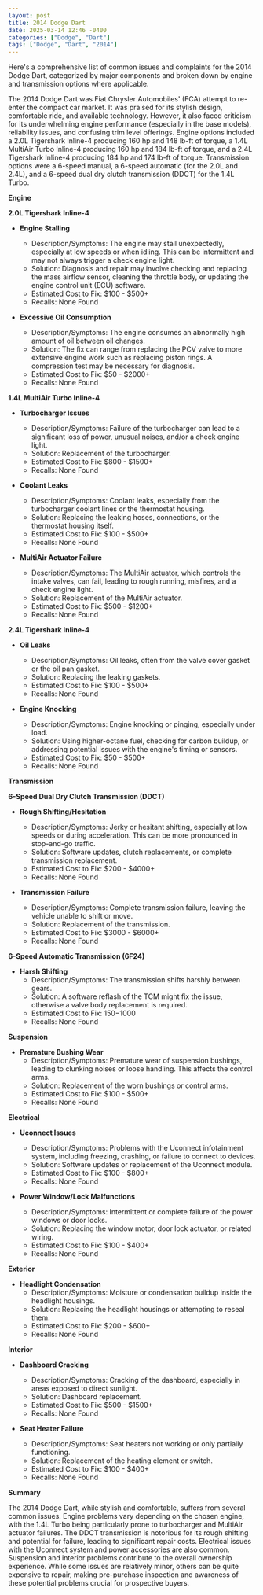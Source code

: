 ```yaml
---
layout: post
title: 2014 Dodge Dart
date: 2025-03-14 12:46 -0400
categories: ["Dodge", "Dart"]
tags: ["Dodge", "Dart", "2014"]
---
```

Here's a comprehensive list of common issues and complaints for the 2014 Dodge Dart, categorized by major components and broken down by engine and transmission options where applicable.

The 2014 Dodge Dart was Fiat Chrysler Automobiles' (FCA) attempt to re-enter the compact car market. It was praised for its stylish design, comfortable ride, and available technology. However, it also faced criticism for its underwhelming engine performance (especially in the base models), reliability issues, and confusing trim level offerings. Engine options included a 2.0L Tigershark Inline-4 producing 160 hp and 148 lb-ft of torque, a 1.4L MultiAir Turbo Inline-4 producing 160 hp and 184 lb-ft of torque, and a 2.4L Tigershark Inline-4 producing 184 hp and 174 lb-ft of torque. Transmission options were a 6-speed manual, a 6-speed automatic (for the 2.0L and 2.4L), and a 6-speed dual dry clutch transmission (DDCT) for the 1.4L Turbo.

**Engine**

**2.0L Tigershark Inline-4**

*   **Engine Stalling**
    *   Description/Symptoms: The engine may stall unexpectedly, especially at low speeds or when idling. This can be intermittent and may not always trigger a check engine light.
    *   Solution: Diagnosis and repair may involve checking and replacing the mass airflow sensor, cleaning the throttle body, or updating the engine control unit (ECU) software.
    *   Estimated Cost to Fix: $100 - $500+
    *   Recalls: None Found

*   **Excessive Oil Consumption**
    *   Description/Symptoms: The engine consumes an abnormally high amount of oil between oil changes.
    *   Solution: The fix can range from replacing the PCV valve to more extensive engine work such as replacing piston rings. A compression test may be necessary for diagnosis.
    *   Estimated Cost to Fix: $50 - $2000+
    *   Recalls: None Found

**1.4L MultiAir Turbo Inline-4**

*   **Turbocharger Issues**
    *   Description/Symptoms: Failure of the turbocharger can lead to a significant loss of power, unusual noises, and/or a check engine light.
    *   Solution: Replacement of the turbocharger.
    *   Estimated Cost to Fix: $800 - $1500+
    *   Recalls: None Found

*   **Coolant Leaks**
    *   Description/Symptoms: Coolant leaks, especially from the turbocharger coolant lines or the thermostat housing.
    *   Solution: Replacing the leaking hoses, connections, or the thermostat housing itself.
    *   Estimated Cost to Fix: $100 - $500+
    *   Recalls: None Found

*   **MultiAir Actuator Failure**
    *   Description/Symptoms: The MultiAir actuator, which controls the intake valves, can fail, leading to rough running, misfires, and a check engine light.
    *   Solution: Replacement of the MultiAir actuator.
    *   Estimated Cost to Fix: $500 - $1200+
    *   Recalls: None Found

**2.4L Tigershark Inline-4**

*   **Oil Leaks**
    *   Description/Symptoms: Oil leaks, often from the valve cover gasket or the oil pan gasket.
    *   Solution: Replacing the leaking gaskets.
    *   Estimated Cost to Fix: $100 - $500+
    *   Recalls: None Found

*   **Engine Knocking**
    *   Description/Symptoms: Engine knocking or pinging, especially under load.
    *   Solution: Using higher-octane fuel, checking for carbon buildup, or addressing potential issues with the engine's timing or sensors.
    *   Estimated Cost to Fix: $50 - $500+
    *   Recalls: None Found

**Transmission**

**6-Speed Dual Dry Clutch Transmission (DDCT)**

*   **Rough Shifting/Hesitation**
    *   Description/Symptoms: Jerky or hesitant shifting, especially at low speeds or during acceleration. This can be more pronounced in stop-and-go traffic.
    *   Solution: Software updates, clutch replacements, or complete transmission replacement.
    *   Estimated Cost to Fix: $200 - $4000+
    *   Recalls: None Found

*   **Transmission Failure**
    *   Description/Symptoms: Complete transmission failure, leaving the vehicle unable to shift or move.
    *   Solution: Replacement of the transmission.
    *   Estimated Cost to Fix: $3000 - $6000+
    *   Recalls: None Found

**6-Speed Automatic Transmission (6F24)**

*   **Harsh Shifting**
    *   Description/Symptoms: The transmission shifts harshly between gears.
    *   Solution: A software reflash of the TCM might fix the issue, otherwise a valve body replacement is required.
    *   Estimated Cost to Fix: $150-$1000
    *   Recalls: None Found

**Suspension**

*   **Premature Bushing Wear**
    *   Description/Symptoms: Premature wear of suspension bushings, leading to clunking noises or loose handling. This affects the control arms.
    *   Solution: Replacement of the worn bushings or control arms.
    *   Estimated Cost to Fix: $100 - $500+
    *   Recalls: None Found

**Electrical**

*   **Uconnect Issues**
    *   Description/Symptoms: Problems with the Uconnect infotainment system, including freezing, crashing, or failure to connect to devices.
    *   Solution: Software updates or replacement of the Uconnect module.
    *   Estimated Cost to Fix: $100 - $800+
    *   Recalls: None Found

*   **Power Window/Lock Malfunctions**
    *   Description/Symptoms: Intermittent or complete failure of the power windows or door locks.
    *   Solution: Replacing the window motor, door lock actuator, or related wiring.
    *   Estimated Cost to Fix: $100 - $400+
    *   Recalls: None Found

**Exterior**

*   **Headlight Condensation**
    *   Description/Symptoms: Moisture or condensation buildup inside the headlight housings.
    *   Solution: Replacing the headlight housings or attempting to reseal them.
    *   Estimated Cost to Fix: $200 - $600+
    *   Recalls: None Found

**Interior**

*   **Dashboard Cracking**
    *   Description/Symptoms: Cracking of the dashboard, especially in areas exposed to direct sunlight.
    *   Solution: Dashboard replacement.
    *   Estimated Cost to Fix: $500 - $1500+
    *   Recalls: None Found

*   **Seat Heater Failure**
    *   Description/Symptoms: Seat heaters not working or only partially functioning.
    *   Solution: Replacement of the heating element or switch.
    *   Estimated Cost to Fix: $100 - $400+
    *   Recalls: None Found

**Summary**

The 2014 Dodge Dart, while stylish and comfortable, suffers from several common issues. Engine problems vary depending on the chosen engine, with the 1.4L Turbo being particularly prone to turbocharger and MultiAir actuator failures. The DDCT transmission is notorious for its rough shifting and potential for failure, leading to significant repair costs. Electrical issues with the Uconnect system and power accessories are also common. Suspension and interior problems contribute to the overall ownership experience. While some issues are relatively minor, others can be quite expensive to repair, making pre-purchase inspection and awareness of these potential problems crucial for prospective buyers.

